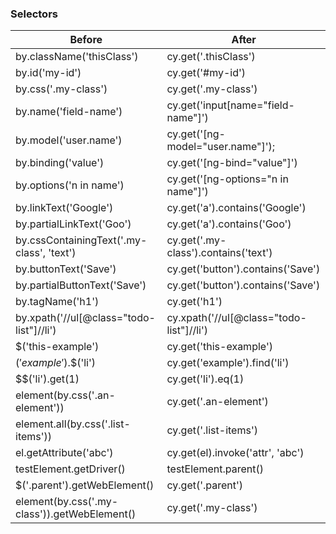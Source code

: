 ### Selectors

| Before                                       | After                                    |
| -------------------------------------------- | ---------------------------------------- |
| by.className('thisClass')                    | cy.get('.thisClass')                     |
| by.id('my-id')                               | cy.get('#my-id')                         |
| by.css('.my-class')                          | cy.get('.my-class')                      |
| by.name('field-name')                        | cy.get('input[name="field-name"]')       |
| by.model('user.name')                        | cy.get('[ng-model="user.name"]');        |
| by.binding('value')                          | cy.get('[ng-bind="value"]')              |
| by.options('n in name')                      | cy.get('[ng-options="n in name"]')       |
| by.linkText('Google')                        | cy.get('a').contains('Google')           |
| by.partialLinkText('Goo')                    | cy.get('a').contains('Goo')              |
| by.cssContainingText('.my-class', 'text')    | cy.get('.my-class').contains('text')     |
| by.buttonText('Save')                        | cy.get('button').contains('Save')        |
| by.partialButtonText('Save')                 | cy.get('button').contains('Save')        |
| by.tagName('h1')                             | cy.get('h1')                             |
| by.xpath('//ul[@class="todo-list"]//li')     | cy.xpath('//ul[@class="todo-list"]//li') |
| $('this-example')                            | cy.get('this-example')                   |
| $('example').$$('li')                        | cy.get('example').find('li')             |
| $$('li').get(1)                              | cy.get('li').eq(1)                       |
| element(by.css('.an-element'))               | cy.get('.an-element')                    |
| element.all(by.css('.list-items'))           | cy.get('.list-items')                    |
| el.getAttribute('abc')                       | cy.get(el).invoke('attr', 'abc')         |
| testElement.getDriver()                      | testElement.parent()                     |
| $('.parent').getWebElement()                 | cy.get('.parent')                        |
| element(by.css('.my-class')).getWebElement() | cy.get('.my-class')                      |
